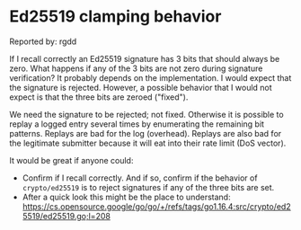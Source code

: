 # Ed25519 clamping behavior
Reported by: rgdd

If I recall correctly an Ed25519 signature has 3 bits that should always be
zero. What happens if any of the 3 bits are not zero during signature
verification? It probably depends on the implementation. I would expect that the
signature is rejected. However, a possible behavior that I would not expect is
that the three bits are zeroed ("fixed").

We need the signature to be rejected; not fixed. Otherwise it is possible to
replay a logged entry several times by enumerating the remaining bit patterns.
Replays are bad for the log (overhead).  Replays are also bad for the legitimate
submitter because it will eat into their rate limit (DoS vector).

It would be great if anyone could:
- Confirm if I recall correctly. And if so, confirm if the behavior of
`crypto/ed25519` is to reject signatures if any of the three bits are set.
- After a quick look this might be the place to understand:
https://cs.opensource.google/go/go/+/refs/tags/go1.16.4:src/crypto/ed25519/ed25519.go;l=208

